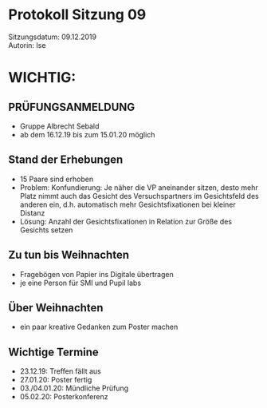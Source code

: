 # Protokoll Sitzung 09 #

Sitzungsdatum: 09.12.2019  
Autorin: Ise

# **WICHTIG:** #

## **PRÜFUNGSANMELDUNG** ##

  * Gruppe Albrecht Sebald
  * ab dem 16.12.19 bis zum 15.01.20 möglich


## Stand der Erhebungen ##

  * 15 Paare sind erhoben
  * Problem: Konfundierung: Je näher die VP aneinander sitzen, desto mehr Platz
    nimmt auch das Gesicht des Versuchspartners im Gesichtsfeld des anderen ein,
    d.h. automatisch mehr Gesichtsfixationen bei kleiner Distanz
  * Lösung: Anzahl der Gesichtsfixationen in Relation zur Größe des Gesichts
    setzen
  

## Zu tun bis Weihnachten ##
  
  * Fragebögen von Papier ins Digitale übertragen
  * je eine Person für SMI und Pupil labs


## Über Weihnachten ##

  * ein paar kreative Gedanken zum Poster machen


## **Wichtige Termine** ##

  * 23.12.19: Treffen fällt aus
  * 27.01.20: Poster fertig
  * 03./04.01.20: Mündliche Prüfung
  * 05.02.20: Posterkonferenz
